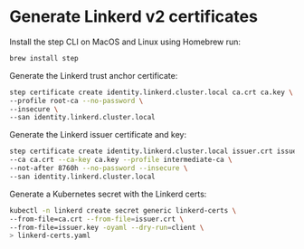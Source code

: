 # Generate Linkerd v2 certificates

Install the step CLI on MacOS and Linux using Homebrew run:

```sh
brew install step
```

Generate the Linkerd trust anchor certificate:

```sh
step certificate create identity.linkerd.cluster.local ca.crt ca.key \
--profile root-ca --no-password \
--insecure \
--san identity.linkerd.cluster.local
```

Generate the Linkerd issuer certificate and key:

```sh
step certificate create identity.linkerd.cluster.local issuer.crt issuer.key \
--ca ca.crt --ca-key ca.key --profile intermediate-ca \
--not-after 8760h --no-password --insecure \
--san identity.linkerd.cluster.local
```

Generate a Kubernetes secret with the Linkerd certs:

```sh
kubectl -n linkerd create secret generic linkerd-certs \
--from-file=ca.crt --from-file=issuer.crt \
--from-file=issuer.key -oyaml --dry-run=client \
> linkerd-certs.yaml
```
